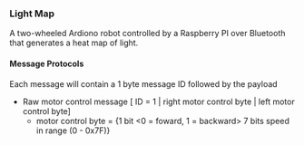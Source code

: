 ### Light Map ###
A two-wheeled Ardiono robot controlled by a Raspberry PI over Bluetooth that generates a heat map of light.

#### Message Protocols ####
Each message will contain a 1 byte message ID followed by the payload

- Raw motor control message [ ID = 1 | right motor control byte | left motor control byte]
  -   motor control byte = {1 bit <0 = foward, 1 = backward> 7 bits speed in range (0 - 0x7F)}